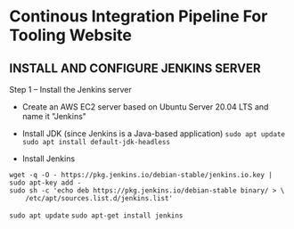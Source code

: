  # Continous Integration Pipeline For Tooling Website


## INSTALL AND CONFIGURE JENKINS SERVER
Step 1 – Install the Jenkins server
- Create an AWS EC2 server based on Ubuntu Server 20.04 LTS and name it "Jenkins"
- Install JDK (since Jenkins is a Java-based application)
`sudo apt update`
`sudo apt install default-jdk-headless`

- Install Jenkins
```
wget -q -O - https://pkg.jenkins.io/debian-stable/jenkins.io.key | sudo apt-key add -
sudo sh -c 'echo deb https://pkg.jenkins.io/debian-stable binary/ > \
    /etc/apt/sources.list.d/jenkins.list'
```
`sudo apt update`
`sudo apt-get install jenkins`

